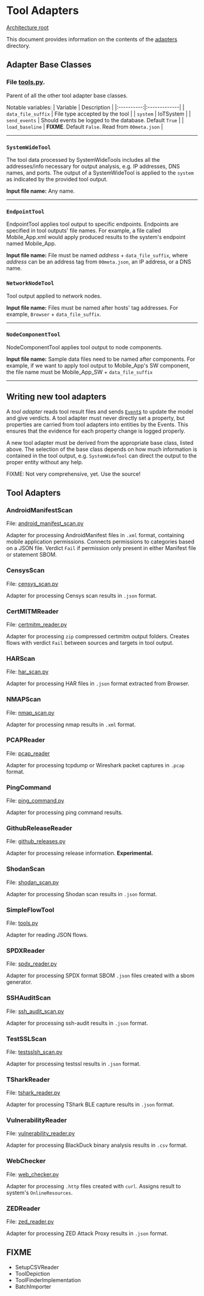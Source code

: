 # Tool Adapters

[Architecture root](README.md)

This document provides information on the contents of the [adapters](../../toolsaf/adapters/) directory.

## Adapter Base Classes

### File [tools.py](../../toolsaf/adapters/tools.py).

Parent of all the other tool adapter base classes.

Notable variables:
| Variable   | Description  |
|:----------:|:-------------|
| `data_file_suffix` | File type accepted by the tool |
| `system`           | IoTSystem |
| `send_events`      | Should events be logged to the database. Default `True` |
| `load_baseline`    | **FIXME**. Default `False`. Read from `00meta.json` |

---
### `SystemWideTool`

The tool data processed by SystemWideTools includes all the addresses/info necessary for output analysis, e.g. IP addresses, DNS names, and ports. The output of a SystemWideTool is applied to the `system` as indicated by the provided tool output.

**Input file name:** Any name.

---
### `EndpointTool`

EndpointTool applies tool output to specific endpoints. Endpoints are specified in tool outputs' file names. For example, a file called Mobile_App.xml would apply produced results to the system's endpoint named Mobile_App.

**Input file name:** File must be named _address_ + `data_file_suffix`, where _address_ can be an address tag from `00meta.json`, an IP address, or a DNS name.

### `NetworkNodeTool`

Tool output applied to network nodes.

**Input file name:** Files must be named after hosts' tag addresses. For example, `Browser` + `data_file_suffix`.

---
### `NodeComponentTool`

NodeComponentTool applies tool output to node components.

**Input file name:** Sample data files need to be named after components. For example, if we want to apply tool output to Mobile_App's SW component, the file name must be Mobile_App_SW + `data_file_suffix`

---
## Writing new tool adapters

A _tool adapter_ reads tool result files and sends [`Event`s](Common.md#file-trafficpy) to update the model and give verdicts.
A tool adapter must never directly set a property,
but properties are carried from tool adapters into entities by the Events.
This ensures that the evidence for each property change is logged properly.

A new tool adapter must be derived from the appropriate base class, listed above.
The selection of the base class depends on how much information is contained in the
tool output, e.g. `SystemWideTool` can direct the output to the proper entity without any help.

FIXME: Not very comprehensive, yet. Use the source!

## Tool Adapters

### AndroidManifestScan
File: [android_manifest_scan.py](../../toolsaf/adapters/android_manifest_scan.py)

Adapter for processing AndroidManifest files in `.xml` format, containing mobile application permissions. Connects permissions to categories based on a JSON file. Verdict `Fail` if permission only present in either Manifest file or statement SBOM.

### CensysScan
File: [censys_scan.py](../../toolsaf/adapters/censys_scan.py)

Adapter for processing Censys scan results in `.json` format.

### CertMITMReader
File: [certmitm_reader.py](../../toolsaf/adapters/certmitm_reader.py)

Adapter for processing `zip` compressed certmitm output folders. Creates flows with verdict `Fail` between sources and targets in tool output.

### HARScan
File: [har_scan.py](../../toolsaf/adapters/har_scan.py)

Adapter for processing HAR files in `.json` format extracted from Browser.

### NMAPScan
File: [nmap_scan.py](../../toolsaf/adapters/nmap_scan.py)

Adapter for processing nmap results in `.xml` format.

### PCAPReader
File: [pcap_reader](../../toolsaf/adapters/pcap_reader.py)

Adapter for processing tcpdump or Wireshark packet captures in `.pcap` format.

### PingCommand
File: [ping_command.py](../../toolsaf/adapters/ping_command.py)

Adapter for processing ping command results.

### GithubReleaseReader
File: [github_releases.py](../../toolsaf/adapters/github_releases.py)

Adapter for processing release information. **Experimental.**

### ShodanScan
File: [shodan_scan.py](../../toolsaf/adapters/shodan_scan.py)

Adapter for processing Shodan scan results in `.json` format.

### SimpleFlowTool
File: [tools.py](../../toolsaf/adapters/tools.py)

Adapter for reading JSON flows.

### SPDXReader
File: [spdx_reader.py](../../toolsaf/adapters/spdx_reader.py)

Adapter for processing SPDX format SBOM `.json` files created with a sbom generator.

### SSHAuditScan
File: [ssh_audit_scan.py](../../toolsaf/adapters/ssh_audit_scan.py)

Adapter for processing ssh-audit results in `.json` format.

### TestSSLScan
File: [testsslsh_scan.py](../../toolsaf/adapters/testsslsh_scan.py)

Adapter for processing testssl results in `.json` format.

### TSharkReader
File: [tshark_reader.py](../../toolsaf/adapters/tshark_reader.py)

Adapter for processing TShark BLE capture results in `.json` format.

### VulnerabilityReader
File: [vulnerability_reader.py](../../toolsaf/adapters/vulnerability_reader.py)

Adapter for processing BlackDuck binary analysis results in `.csv` format.

### WebChecker
File: [web_checker.py](../../toolsaf/adapters/web_checker.py)

Adapter for processing `.http` files created with `curl`. Assigns result to system's `OnlineResources`.

### ZEDReader
File: [zed_reader.py](../../toolsaf/adapters/zed_reader.py)

Adapter for processing ZED Attack Proxy results in `.json` format.

## FIXME
- SetupCSVReader
- ToolDepiction
- ToolFinderImplementation
- BatchImporter